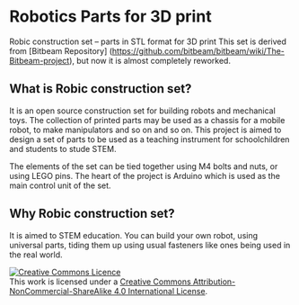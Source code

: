 # Robotics Parts for 3D print
Robic construction set – parts in STL format for 3D print
This set is derived from [Bitbeam Repository] (https://github.com/bitbeam/bitbeam/wiki/The-Bitbeam-project), but now it is almost completely reworked. 

## What is Robic construction set?

It is an open source construction set for building robots and mechanical toys. The collection of printed parts may be used as a chassis for a mobile robot, to make manipulators and so on and so on. This project is aimed to design a set of parts to be used as a teaching instrument for schoolchildren and students to stude STEM.

The elements of the set can be tied together using M4 bolts and nuts, or using LEGO pins. The heart of the project is Arduino which is used as the main control unit of the set.

## Why Robic construction set?

It is aimed to STEM education. You can build your own robot, using universal parts, tiding them up using usual fasteners like ones being used in the real world. 

<a rel="license" href="http://creativecommons.org/licenses/by-nc-sa/4.0/"><img alt="Creative Commons Licence" style="border-width:0" src="https://i.creativecommons.org/l/by-nc-sa/4.0/88x31.png" /></a><br />
This work is licensed under a <a rel="license" href="http://creativecommons.org/licenses/by-nc-sa/4.0/">Creative Commons Attribution-NonCommercial-ShareAlike 4.0 International License</a>.
